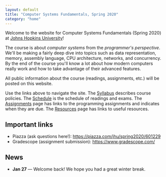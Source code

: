 ```yaml
---
layout: default
title: "Computer Systems Fundamentals, Spring 2020"
category: "home"
---
```


Welcome to the website for Computer Systems Fundamentals (Spring 2020) at <a href="https://www.jhu.edu/">Johns Hopkins University</a>!

The course is about *computer systems* from the *programmer's perspective*.  We'll be making a fairly deep dive into topics such as data representation, memory, assembly language, CPU architecture, networks, and concurrency.  By the end of the course you'll know a lot about how modern computers really work and how to take advantage of their advanced features.

All public information about the course (readings, assignments, etc.) will be posted on this website.

Use the links above to navigate the site.  The [Syllabus](syllabus.html) describes course policies. The [Schedule](schedule.html) is the schedule of readings and exams.  The [Assignments](assignments.html) page has links to the programming assignments and indicates when they are due.  The [Resources](resources.html) page has links to useful resources.

## Important links

* Piazza (ask questions here!): <https://piazza.com/jhu/spring2020/601229>
* Gradescope (assignment submission): <https://www.gradescope.com/>

## News

* **Jan 27** — Welcome back! We hope you had a great winter break.
